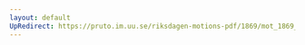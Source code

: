 ```yaml
---
layout: default
UpRedirect: https://pruto.im.uu.se/riksdagen-motions-pdf/1869/mot_1869__ak__163/mot_1869__ak__163-002.pdf
---
```

